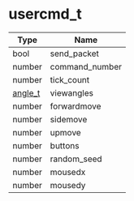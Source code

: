 # usercmd_t

Type | Name
------------ | -------------
bool | send_packet
number | command_number
number | tick_count
[angle_t](../../../types/angle_t) | viewangles
number | forwardmove
number | sidemove
number | upmove
number | buttons
number | random_seed
number | mousedx
number | mousedy